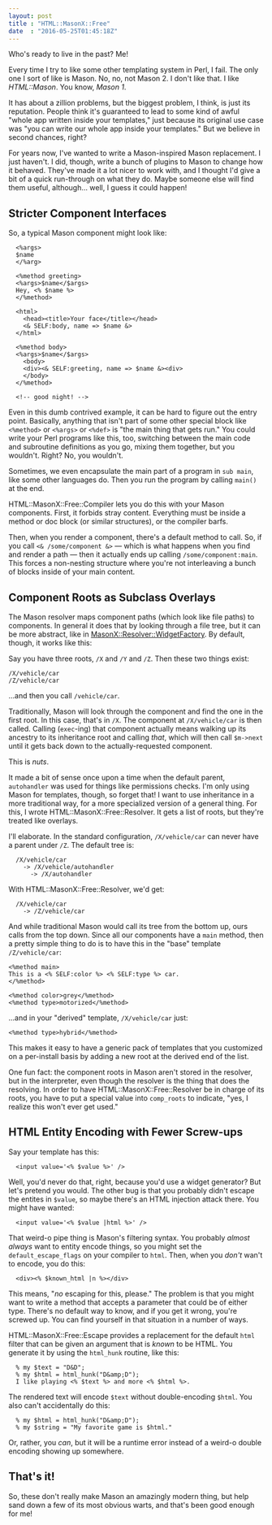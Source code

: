 ```yaml
---
layout: post
title : "HTML::MasonX::Free"
date  : "2016-05-25T01:45:18Z"
---
```

Who's ready to live in the past?  Me!

Every time I try to like some other templating system in Perl, I fail.  The
only one I sort of like is Mason.  No, no, not Mason 2.  I don't like that.  I
like *HTML::Mason*.  You know, *Mason 1*.

It has about a zillion problems, but the biggest problem, I think, is just its
reputation.  People think it's guaranteed to lead to some kind of awful "whole
app written inside your templates," just because its original use case was "you
can write our whole app inside your templates."  But we believe in second
chances, right?

For years now, I've wanted to write a Mason-inspired Mason replacement.  I just
haven't.  I did, though, write a bunch of plugins to Mason to change how it
behaved.  They've made it a lot nicer to work with, and I thought I'd give a
bit of a quick run-through on what they do.  Maybe someone else will find them
useful, although… well, I guess it could happen!

## Stricter Component Interfaces

So, a typical Mason component might look like:

      <%args>
      $name
      </%arg>

      <%method greeting>
      <%args>$name</$args>
      Hey, <% $name %>
      </%method>

      <html>
        <head><title>Your face</title></head>
        <& SELF:body, name => $name &>
      </html>

      <%method body>
      <%args>$name</$args>
        <body>
        <div><& SELF:greeting, name => $name &><div>
        </body>
      </%method>

      <!-- good night! -->

Even in this dumb contrived example, it can be hard to figure out the entry
point.  Basically, anything that isn't part of some other special block like
`<%method>` or `<%args>` or `<%def>` is "the main thing that gets run."  You
could write your Perl programs like this, too, switching between the main code
and subroutine definitions as you go, mixing them together, but you wouldn't.
Right?  No, you wouldn't.

Sometimes, we even encapsulate the main part of a program in `sub main`, like
some other languages do.  Then you run the program by calling `main()` at the
end.

HTML::MasonX::Free::Compiler lets you do this with your Mason components.
First, it forbids stray content.  Everything must be inside a method or doc
block (or similar structures), or the compiler barfs.

Then, when you render a component, there's a default method to call.  So, if
you call `<& /some/component &>` — which is what happens when you find and
render a path — then it actually ends up calling `/some/component:main`.  This
forces a non-nesting structure where you're not interleaving a bunch of blocks
inside of your main content.

## Component Roots as Subclass Overlays

The Mason resolver maps component paths (which look like file paths) to
components.  In general it does that by looking through a file tree, but it can
be more abstract, like in
[MasonX::Resolver::WidgetFactory](https://metacpan.org/pod/MasonX::Resolver::WidgetFactory).  By default, though, it works like this:

Say you have three roots, `/X` and `/Y` and `/Z`.  Then these two things exist:

    /X/vehicle/car
    /Z/vehicle/car

…and then you call `/vehicle/car`.

Traditionally, Mason will look through the component and find the one in the
first root.  In this case, that's in `/X`.  The component at `/X/vehicle/car`
is then called.  Calling (`exec`-ing) that component actually means walking up
its ancestry to its inheritance root and calling *that*, which will then call
`$m->next` until it gets back down to the actually-requested component.

This is *nuts*.

It made a bit of sense once upon a time when the default parent, `autohandler`
was used for things like permissions checks.  I'm only using Mason for
templates, though, so forget that!  I want to use inheritance in a more
traditional way, for a more specialized version of a general thing.  For this,
I wrote HTML::MasonX::Free::Resolver.  It gets a list of roots, but they're
treated like overlays.

I'll elaborate.  In the standard configuration, `/X/vehicle/car` can never have
a parent under `/Z`.  The default tree is:

      /X/vehicle/car
        -> /X/vehicle/autohandler
          -> /X/autohandler

With HTML::MasonX::Free::Resolver, we'd get:

      /X/vehicle/car
        -> /Z/vehicle/car

And while traditional Mason would call its tree from the bottom up, ours calls
from the top down.  Since all our components have a `main` method, then a
pretty simple thing to do is to have this in the "base" template
`/Z/vehicle/car`:

    <%method main>
    This is a <% SELF:color %> <% SELF:type %> car.
    </%method>

    <%method color>grey</%method>
    <%method type>motorized</%method>

…and in your "derived" template, `/X/vehicle/car` just:

    <%method type>hybrid</%method>

This makes it easy to have a generic pack of templates that you customized on a
per-install basis by adding a new root at the derived end of the list.

One fun fact:  the component roots in Mason aren't stored in the resolver, but
in the interpreter, even though the resolver is the thing that does the
resolving.  In order to have HTML::MasonX::Free::Resolver be in charge of its
roots, you have to put a special value into `comp_roots` to indicate, "yes, I
realize this won't ever get used."

## HTML Entity Encoding with Fewer Screw-ups

Say your template has this:

      <input value='<% $value %>' />

Well, you'd never do that, right, because you'd use a widget generator?  But
let's pretend you would.  The other bug is that you probably didn't escape the
entites in `$value`, so maybe there's an HTML injection attack there.  You
might have wanted:

      <input value='<% $value |html %>' />

That weird-o pipe thing is Mason's filtering syntax.  You probably *almost
always* want to entity encode things, so you might set the
`default_escape_flags` on your compiler to `html`.  Then, when you *don't*
wan't to encode, you do this:

      <div><% $known_html |n %></div>

This means, "*no* escaping for this, please."  The problem is that you might
want to write a method that accepts a parameter that could be of either type.
There's no default way to know, and if you get it wrong, you're screwed up.
You can find yourself in that situation in a number of ways.

HTML::MasonX::Free::Escape provides a replacement for the default `html` filter
that can be given an argument that is *known* to be HTML.  You generate it by
using the `html_hunk` routine, like this:

      % my $text = "D&D";
      % my $html = html_hunk("D&amp;D");
      I like playing <% $text %> and more <% $html %>.

The rendered text will encode `$text` without double-encoding `$html`.  You
also can't accidentally do this:

      % my $html = html_hunk("D&amp;D");
      % my $string = "My favorite game is $html."

Or, rather, you *can*, but it will be a runtime error instead of a weird-o
double encoding showing up somewhere.

## That's it!

So, these don't really make Mason an amazingly modern thing, but help sand down
a few of its most obvious warts, and that's been good enough for me!

